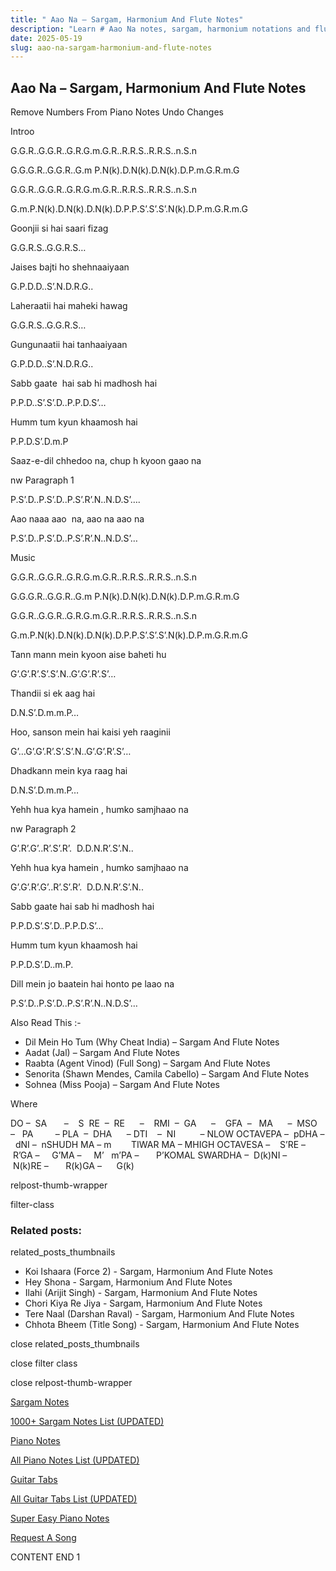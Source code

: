 ```yaml
---
title: " Aao Na – Sargam, Harmonium And Flute Notes"
description: "Learn # Aao Na notes, sargam, harmonium notations and flute notes. Easy step-by-step tutorial for beginners."
date: 2025-05-19
slug: aao-na-sargam-harmonium-and-flute-notes
---
```


## Aao Na – Sargam, Harmonium And Flute Notes

Remove Numbers From Piano Notes
Undo Changes

Introo

G.G.R..G.G.R..G.R.G.m.G.R..R.R.S..R.R.S..n.S.n

G.G.G.R..G.G.R..G.m P.N(k).D.N(k).D.N(k).D.P.m.G.R.m.G

G.G.R..G.G.R..G.R.G.m.G.R..R.R.S..R.R.S..n.S.n

G.m.P.N(k).D.N(k).D.N(k).D.P.P.S’.S’.S’.N(k).D.P.m.G.R.m.G

Goonjii si hai saari fizag

G.G.R.S..G.G.R.S…

Jaises bajti ho shehnaaiyaan

G.P.D.D..S’.N.D.R.G..

Laheraatii hai maheki hawag

G.G.R.S..G.G.R.S…

Gungunaatii hai tanhaaiyaan

G.P.D.D..S’.N.D.R.G..

Sabb gaate  hai sab hi madhosh hai

P.P.D..S’.S’.D..P.P.D.S’…

Humm tum kyun khaamosh hai

P.P.D.S’.D.m.P

Saaz-e-dil chhedoo na, chup h kyoon gaao na

nw Paragraph 1

P.S’.D..P.S’.D..P.S’.R’.N..N.D.S’….

Aao naaa aao  na, aao na aao na

P.S’.D..P.S’.D..P.S’.R’.N..N.D.S’…

Music

G.G.R..G.G.R..G.R.G.m.G.R..R.R.S..R.R.S..n.S.n

G.G.G.R..G.G.R..G.m P.N(k).D.N(k).D.N(k).D.P.m.G.R.m.G

G.G.R..G.G.R..G.R.G.m.G.R..R.R.S..R.R.S..n.S.n

G.m.P.N(k).D.N(k).D.N(k).D.P.P.S’.S’.S’.N(k).D.P.m.G.R.m.G

Tann mann mein kyoon aise baheti hu

G’.G’.R’.S’.S’.N..G’.G’.R’.S’…

Thandii si ek aag hai

D.N.S’.D.m.m.P…

Hoo, sanson mein hai kaisi yeh raaginii

G’…G’.G’.R’.S’.S’.N..G’.G’.R’.S’…

Dhadkann mein kya raag hai

D.N.S’.D.m.m.P…

Yehh hua kya hamein , humko samjhaao na

nw Paragraph 2

G’.R’.G’..R’.S’.R’.  D.D.N.R’.S’.N..

Yehh hua kya hamein , humko samjhaao na

G’.G’.R’.G’..R’.S’.R’.  D.D.N.R’.S’.N..

Sabb gaate hai sab hi madhosh hai

P.P.D.S’.S’.D..P.P.D.S’…

Humm tum kyun khaamosh hai

P.P.D.S’.D..m.P.

Dill mein jo baatein hai honto pe laao na

P.S’.D..P.S’.D..P.S’.R’.N..N.D.S’…

Also Read This :-

- Dil Mein Ho Tum (Why Cheat India) – Sargam And Flute Notes
- Aadat (Jal) – Sargam And Flute Notes
- Raabta (Agent Vinod) (Full Song) – Sargam And Flute Notes
- Senorita (Shawn Mendes, Camila Cabello) – Sargam And Flute Notes
- Sohnea (Miss Pooja) – Sargam And Flute Notes

Where

DO –  SA       –    S  RE  –  RE      –    RMI  –  GA      –    GFA  –   MA      –  MSO  –   PA         – PLA  –  DHA      – DTI    –  NI          – NLOW OCTAVEPA –  pDHA –  dNI –  nSHUDH MA – m        TIWAR MA – MHIGH OCTAVESA –    S’RE –     R’GA –     G’MA –     M’   m’PA –       P’KOMAL SWARDHA –  D(k)NI –       N(k)RE –       R(k)GA –      G(k)

relpost-thumb-wrapper

filter-class

### Related posts:

related_posts_thumbnails

- Koi Ishaara (Force 2) - Sargam, Harmonium And Flute Notes
- Hey Shona - Sargam, Harmonium And Flute Notes
- Ilahi (Arijit Singh) - Sargam, Harmonium And Flute Notes
- Chori Kiya Re Jiya - Sargam, Harmonium And Flute Notes
- Tere Naal (Darshan Raval) - Sargam, Harmonium And Flute Notes
- Chhota Bheem (Title Song) - Sargam, Harmonium And Flute Notes

close related_posts_thumbnails

close filter class

close relpost-thumb-wrapper

[Sargam Notes](/sargam-notes.html)

[1000+ Sargam Notes List (UPDATED)](/all-songs-list-sargam-notes.html)

[Piano Notes](/piano-notes.html)

[All Piano Notes List (UPDATED)](/all-songs-list-piano-notes.html)

[Guitar Tabs](/guitar-tabs.html)

[All Guitar Tabs List (UPDATED)](/all-songs-list-guitar-tabs.html)

[Super Easy Piano Notes](https://studywall.in/)

[Request A Song](/request-a-song.html)

CONTENT END 1
